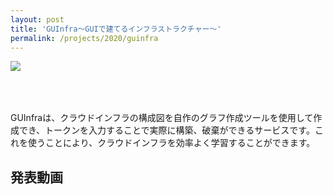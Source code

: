 ```yaml
---
layout: post
title: 'GUInfra〜GUIで建てるインフラストラクチャー〜'
permalink: /projects/2020/guinfra
---
```


<img class='top-img lazyload' src='/spinner.svg' data-src='/assets/img/thumbnails/2020/guinfra.png' loading='lazy' style='margin-bottom: 50px;' />

GUInfraは、クラウドインフラの構成図を自作のグラフ作成ツールを使用して作成でき、トークンを入力することで実際に構築、破棄ができるサービスです。これを使うことにより、クラウドインフラを効率よく学習することができます。


<h2>発表動画</h2>

<div class="youtube">
  <iframe width="560" height="315" class="lazyload" data-src="https://www.youtube.com/embed/ArN9NrsmRs4?rel=0" frameborder="0" allowfullscreen=""></iframe>
</div>

